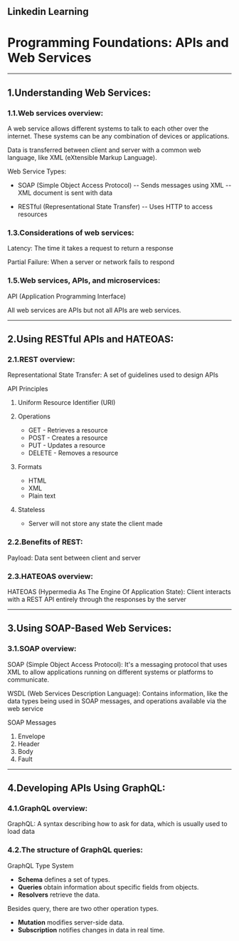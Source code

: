 ## Linkedin Learning

# Programming Foundations: APIs and Web Services

_____________________________________________________

## 1.Understanding Web Services:

### 1.1.Web services overview:

A web service allows different systems to talk to each other over the internet. These systems can be any combination of devices or applications.

Data is transferred between client and server with a common web language, like XML (eXtensible Markup Language).

Web Service Types:
- SOAP (Simple Object Access Protocol)
-- Sends messages using XML
-- XML document is sent with data

- RESTful (Representational State Transfer)
-- Uses HTTP to access resources

### 1.3.Considerations of web services:

Latency: The time it takes a request to return a response

Partial Failure: When a server or network fails to respond

### 1.5.Web services, APIs, and microservices:

API (Application Programming Interface)

All web services are APIs but not all APIs are web services.

_________________________________________________________

## 2.Using RESTful APIs and HATEOAS:

### 2.1.REST overview:

Representational State Transfer: A set of guidelines used to design APIs

API Principles

1. Uniform Resource Identifier (URI)
2. Operations
     - GET \- Retrieves a resource
     - POST \- Creates a resource
     - PUT \- Updates a resource
     - DELETE \- Removes a resource

3. Formats
     - HTML
     - XML
     - Plain text

4. Stateless
     - Server will not store any state the client made

### 2.2.Benefits of REST:

Payload: Data sent between client and server

### 2.3.HATEOAS overview:

HATEOAS (Hypermedia As The Engine Of Application State): Client interacts with a REST API entirely through the responses by the server

______________________________________________________

## 3.Using SOAP-Based Web Services:

### 3.1.SOAP overview:

SOAP (Simple Object Access Protocol): It's a messaging protocol that uses XML to allow applications running on different systems or platforms to communicate.

WSDL (Web Services Description Language): Contains information, like the data types being used in SOAP messages, and operations available via the web service

SOAP Messages
1. Envelope
2. Header
3. Body
4. Fault

__________________

## 4.Developing APIs Using GraphQL:

### 4.1.GraphQL overview:

GraphQL: A syntax describing how to ask for data, which is usually used to load data

### 4.2.The structure of GraphQL queries:

GraphQL Type System
- **Schema** defines a set of types.
- **Queries** obtain information about specific fields from objects.
- **Resolvers** retrieve the data.

Besides query, there are two other operation types.
- **Mutation** modifies server-side data.
- **Subscription** notifies changes in data in real time.





